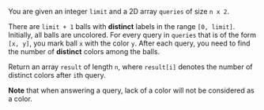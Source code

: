 You are given an integer `limit` and a 2D array `queries` of size `n x 2`.

There are `limit + 1` balls with **distinct** labels in the range `[0, limit]`. Initially, all balls are uncolored. For every query in `queries` that is of the form `[x, y]`, you mark ball `x` with the color `y`. After each query, you need to find the number of **distinct** colors among the balls.

Return an array `result` of length `n`, where `result[i]` denotes the number of distinct colors after `i`th query.

**Note** that when answering a query, lack of a color will not be considered as a color.